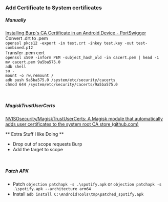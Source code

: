 ### Add Certificate to System certificates
##### Manually
[Installing Burp's CA Certificate in an Android Device - PortSwigger](https://portswigger.net/support/installing-burp-suites-ca-certificate-in-an-android-device)  
Convert .drt to .pem  
`openssl pkcs12 -export -in test.crt -inkey test.key -out test-combined.p12`  
Transfer .pem cert  
`openssl x509 -inform PEM -subject_hash_old -in cacert.pem | head -1`  
`mv cacert.pem 9a5ba575.0`  
`adb shell`  
`su -`  
`mount -o rw,remount /`  
`adb push 9a5ba575.0 /system/etc/security/cacerts`  
`chmod 644 /system/etc/security/cacerts/9a5ba575.0`

<br>

##### MagiskTrustUserCerts
[NVISOsecurity/MagiskTrustUserCerts: A Magisk module that automatically adds user certificates to the system root CA store (github.com)](https://github.com/NVISOsecurity/MagiskTrustUserCerts) 

** Extra Stuff I like Doing **
- Drop out of scope requests Burp
- Add the target to scope

<br>

##### Patch APK
- Patch
`objection patchapk -s .\spotify.apk`
or
`objection patchapk -s .\spotify.apk --architecture arm64`
- Install
`adb install C:\AndroidTools\tmp\patched_spotify.apk`

<br>
